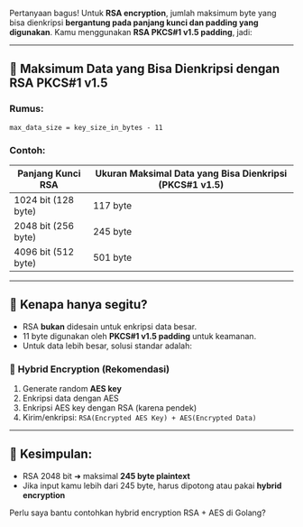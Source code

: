 Pertanyaan bagus! Untuk **RSA encryption**, jumlah maksimum byte yang bisa dienkripsi **bergantung pada panjang kunci dan padding yang digunakan**. Kamu menggunakan **RSA PKCS#1 v1.5 padding**, jadi:

---

## 📏 **Maksimum Data yang Bisa Dienkripsi dengan RSA PKCS#1 v1.5**

### Rumus:

```
max_data_size = key_size_in_bytes - 11
```

### Contoh:

| Panjang Kunci RSA   | Ukuran Maksimal Data yang Bisa Dienkripsi (PKCS#1 v1.5) |
| ------------------- | ------------------------------------------------------- |
| 1024 bit (128 byte) | 117 byte                                                |
| 2048 bit (256 byte) | 245 byte                                                |
| 4096 bit (512 byte) | 501 byte                                                |

---

## 🔁 Kenapa hanya segitu?

- RSA **bukan** didesain untuk enkripsi data besar.
- 11 byte digunakan oleh **PKCS#1 v1.5 padding** untuk keamanan.
- Untuk data lebih besar, solusi standar adalah:

### 🔐 **Hybrid Encryption (Rekomendasi)**

1. Generate random **AES key**
2. Enkripsi data dengan AES
3. Enkripsi AES key dengan RSA (karena pendek)
4. Kirim/enkripsi: `RSA(Encrypted AES Key) + AES(Encrypted Data)`

---

## 📌 Kesimpulan:

- RSA 2048 bit ➜ maksimal **245 byte plaintext**
- Jika input kamu lebih dari 245 byte, harus dipotong atau pakai **hybrid encryption**

Perlu saya bantu contohkan hybrid encryption RSA + AES di Golang?
